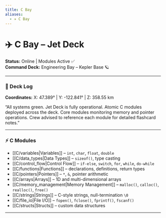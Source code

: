 ```yaml
---
title: C Bay
aliases:
  - ✈️ C Bay
---
```


# ✈️ C Bay – Jet Deck

**Status:** Online | Modules Active ✅  
**Command Deck:** Engineering Bay – Kepler Base 🪐 

---

### 📝 Deck Log
**Coordinates:** X: 47.389° | Y: -122.841° | Z: 358.55 km  

“All systems green. Jet Deck is fully operational. Atomic C modules deployed across the deck. Core modules monitoring memory and pointer operations. Crew advised to reference each module for detailed flashcard notes.”  

---

### ⚡ C Modules

- [[C/variables|Variables]] – `int`, `char`, `float`, `double`  
- [[C/data_types|Data Types]] – `sizeof()`, type casting  
- [[C/control_flow|Control Flow]] – `if-else`, `switch`, `for`, `while`, `do-while`  
- [[C/functions|Functions]] – declarations, definitions, return types  
- [[C/pointers|Pointers]] – `*`, `&`, pointer arithmetic  
- [[C/arrays|Arrays]] – 1D and multi-dimensional arrays  
- [[C/memory_management|Memory Management]] – `malloc()`, `calloc()`, `realloc()`, `free()`  
- [[C/strings|Strings]] – C-style strings, null-termination `\0`  
- [[C/file_io|File I/O]] – `fopen()`, `fclose()`, `fprintf()`, `fscanf()`  
- [[C/structs|Structs]] – custom data structures  

---
